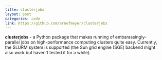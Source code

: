 ```yaml
---
title: clusterjobs
layout: post
categories: code
link: https://github.com/arnefmeyer/clusterjobs
---
```



**clusterjobs** - a Python package that makes running of embarassingly-parallel
jobs on high-performance computing clusters quite easy. Currently, the SLURM
system is supported (the Sun grid engine (SGE) backend might also work but
haven't tested it for a while).
